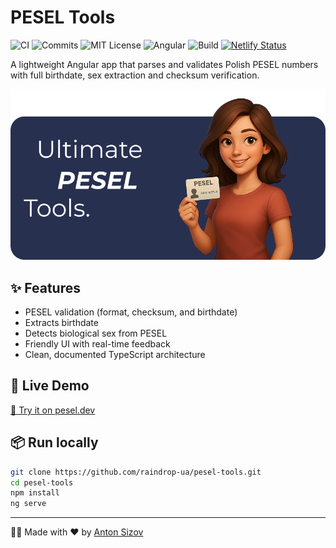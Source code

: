 # PESEL Tools

![CI](https://github.com/raindrop-ua/pesel-tools/actions/workflows/ci.yml/badge.svg)
![Commits](https://img.shields.io/badge/commits-conventional-brightgreen)
![MIT License](https://img.shields.io/badge/license-MIT-green)
![Angular](https://img.shields.io/badge/angular-20-brightgreen)
![Build](https://img.shields.io/github/actions/workflow/status/raindrop-ua/pesel-tools/ci.yml?branch=main)
[![Netlify Status](https://api.netlify.com/api/v1/badges/67eb1dd8-75ce-4061-b75a-c5707b8e9a33/deploy-status)](https://app.netlify.com/projects/pesel-tools/deploys)

A lightweight Angular app that parses and validates Polish PESEL numbers with full birthdate, sex extraction and checksum verification.

![Preview](docs/splash.png)

## ✨ Features

- PESEL validation (format, checksum, and birthdate)
- Extracts birthdate
- Detects biological sex from PESEL
- Friendly UI with real-time feedback
- Clean, documented TypeScript architecture

## 🚀 Live Demo

[🔗 Try it on pesel.dev](https://pesel.dev)

## 📦 Run locally

```bash
git clone https://github.com/raindrop-ua/pesel-tools.git
cd pesel-tools
npm install
ng serve
```

---

👨‍💻 Made with ❤️ by [Anton Sizov](https://antonsizov.com)
